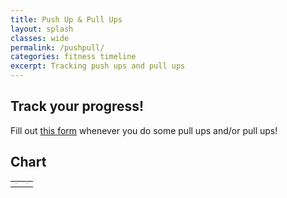 ```yaml
---
title: Push Up & Pull Ups
layout: splash
classes: wide
permalink: /pushpull/
categories: fitness timeline
excerpt: Tracking push ups and pull ups
---
```


## Track your progress!

Fill out [this form](https://forms.gle/SiFiVQGka28VX1sj6) whenever you do some pull ups and/or pull ups!


## Chart

<html>
<head>
<script type="text/javascript" src="https://www.gstatic.com/charts/loader.js"></script>

<script type="text/javascript">
   google.charts.load('current', {'packages':['line']});
    
    google.charts.setOnLoadCallback(drawPullUps);
    function drawPullUps() {
      var queryString = encodeURIComponent('SELECT A, SUM(D) GROUP BY A PIVOT B');
      var query = new google.visualization.Query(
        'https://docs.google.com/spreadsheets/d/1jmy6JewPfJdo_cDG9FPxQiL2t4KD0kD9zUgTNEsAFW8/gviz/tq?gid=1033903989&headers=1&tq=' + queryString);
      query.send(handlePullUps);
    }

    function handlePullUps(response) {
      if (response.isError()) {
        alert('Error in query: ' + response.getMessage() + ' ' + response.getDetailedMessage());
        return;
      }

      var data = response.getDataTable();      
      var view = new google.visualization.DataView(data);
      
      var options = {
        title: 'Pull Ups',
        subtitle: 'Target: 2020',
        height: 500
      };     
      
      var chart = new google.charts.Line(document.getElementById('pullup_div'));
      chart.draw(view, google.charts.Line.convertOptions(options));   
      }
    
    google.charts.setOnLoadCallback(drawPushUps);
    function drawPushUps() {
      var queryString = encodeURIComponent('SELECT A, SUM(E) GROUP BY A PIVOT B');
      var query = new google.visualization.Query(
        'https://docs.google.com/spreadsheets/d/1jmy6JewPfJdo_cDG9FPxQiL2t4KD0kD9zUgTNEsAFW8/gviz/tq?gid=1733486516&headers=1&tq=' + queryString);
      query.send(handlePushUps);
    }

    function handlePushUps(response) {
      if (response.isError()) {
        alert('Error in query: ' + response.getMessage() + ' ' + response.getDetailedMessage());
        return;
      }

      var data = response.getDataTable();      
      var view = new google.visualization.DataView(data);
      
      var options = {
        title: 'Push Ups',
        subtitle: 'Target: 10000',
        height: 500
      };     
      
      var chart = new google.charts.Line(document.getElementById('pushup_div'));
      chart.draw(view, google.charts.Line.convertOptions(options));
  }
  </script>
</head>
<body>
    <table class="columns">
      <tr>
        <td><div id="pullup_div" style="border: 1px solid #ccc"></div></td>
        <td><div id="pushup_div" style="border: 1px solid #ccc"></div></td>
      </tr>
    </table>  
</body>
</html>